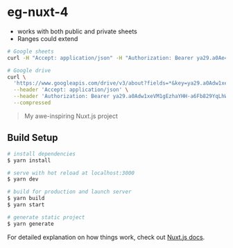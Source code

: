 # eg-nuxt-4

* works with both public and private sheets
* Ranges could extend

```bash
# Google sheets
curl -H "Accept: application/json" -H "Authorization: Bearer ya29.a0Ae4lvC1HgrRIG1qkXC135g8GJyJXPagwrtgwQfoJqfq2ZfiIMR9I1M7-2GFrz38f034SuKK5u159RV6JfsnT0DnozMpDphlO-P0Kloh6Hwfttc6ZBANORiJJTrSHSowE8p9lBdziouy9BOu9g_8OJYwDd4fuxKU5rbY" https://sheets.googleapis.com/v4/spreadsheets/1e-s4_8qx5rdKg2ABfd_WUfnYuOrRN0TvgAlsBLTiaeY/values/Sheet1!A1:D3

# Google drive
curl \
  'https://www.googleapis.com/drive/v3/about?fields=*&key=ya29.a0Adw1xeVM1gEzhaYHH-a6Fb829YqLhW6RRd6JTBAVJZ7z6o21rxcVYpcLbSvlV0YzZbXJPsPw0k1RiCaJa4dg1bFLHieiCPBXFnytVAc2q7KiY6rTuccfVKooQxYA9RkccFxxor7ioEzxg6l0RkpMgxVv0sw7nvt1Ats' \
  --header 'Accept: application/json' \
  --header 'Authorization: Bearer ya29.a0Adw1xeVM1gEzhaYHH-a6Fb829YqLhW6RRd6JTBAVJZ7z6o21rxcVYpcLbSvlV0YzZbXJPsPw0k1RiCaJa4dg1bFLHieiCPBXFnytVAc2q7KiY6rTuccfVKooQxYA9RkccFxxor7ioEzxg6l0RkpMgxVv0sw7nvt1Ats' \
  --compressed


```

> My awe-inspiring Nuxt.js project

## Build Setup

```bash
# install dependencies
$ yarn install

# serve with hot reload at localhost:3000
$ yarn dev

# build for production and launch server
$ yarn build
$ yarn start

# generate static project
$ yarn generate
```

For detailed explanation on how things work, check out [Nuxt.js docs](https://nuxtjs.org).
